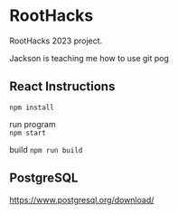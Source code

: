 # RootHacks

RootHacks 2023 project.

Jackson is teaching me how to use git pog

## React Instructions

`npm install`

run program<br/>
`npm start`

build
`npm run build`<br/>

## PostgreSQL

https://www.postgresql.org/download/
